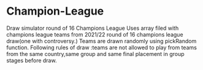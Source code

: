 # Champion-League
Draw simulator round of 16 Champions League
Uses array filed with champions league teams from 2021/22 round of 16 champions league draw(one with controversy.)
Teams are drawn randomly using pickRandom function. Following rules of draw :teams are not allowed to play from teams from the same country,same group and same final placement in group stages before draw.
